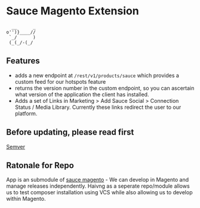 # Sauce Magento Extension 

```
  __      _
o'')}____//
 `_/      )
 (_(_/-(_/

```


## Features 

* adds a new endpoint at `/rest/v1/products/sauce` which provides a custom feed
  for our hotspots feature 
* returns the version number in the custom endpoint, so you can ascertain what
  version of the application the client has installed.
* Adds a set of Links in Marketing > Add Sauce Social > Connection Status /
  Media Library. Currently these links redirect the user to our platform.

## Before updating, please read first

[Semver](https://semver.org)


## Ratonale for Repo 

App is an submodule of [sauce magento](https://github.com/supadupa/sauce-magento) - We can develop in Magento and manage releases independently. Haivng as a seperate repo/module allows us to test composer installation using VCS while also allowing us to develop within Magento.
